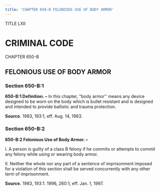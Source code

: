 ```yaml
---
title: 'CHAPTER 650-B FELONIOUS USE OF BODY ARMOR'
---
```


TITLE LXII
                                             
CRIMINAL CODE
=============

CHAPTER 650-B
                                             
FELONIOUS USE OF BODY ARMOR
---------------------------

### Section 650-B:1

 **650-B:1 Definition. –** In this chapter, "body armor'' means any
device designed to be worn on the body which is bullet resistant and is
designed and intended to provide ballistic and trauma protection.

**Source.** 1983, 193:1, eff. Aug. 14, 1983.

### Section 650-B:2

 **650-B:2 Felonious Use of Body Armor. –**
                                             
 I. A person is guilty of a class B felony if he commits or attempts
to commit any felony while using or wearing body armor.
                                             
 II. Neither the whole nor any part of a sentence of imprisonment
imposed for a violation of this section shall be served concurrently
with any other term of imprisonment.

**Source.** 1983, 193:1. 1996, 260:1, eff. Jan. 1, 1997.
